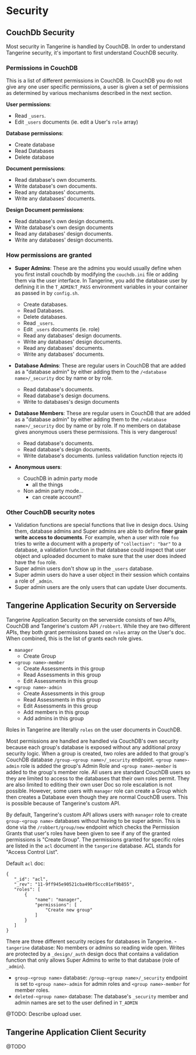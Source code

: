 # Security

## CouchDb Security
Most security in Tangerine is handled by CouchDB. In order to understand Tangerine security, it's important to first understand CouchDB security.

### Permissions in CouchDB
This is a list of different permissions in CouchDB. In CouchDB you do not give any one user specific permissions, a user is given a set of permissions as determined by various mechanisms described in the next section.  

__User permissions__:
- Read `_users`.
- Edit `_users` documents (ie. edit a User's `role` array)

__Database permissions__:
- Create database
- Read Databases
- Delete database

__Document permissions__:
- Read database's own documents.
- Write database's own documents.
- Read any databases' documents.
- Write any databases' documents.

__Design Document permissions__:
- Read database's own design documents.
- Write database's own design documents
- Read any databases' design documents.
- Write any databases' design documents.


### How permissions are granted 

- __Super Admins__: These are the admins you would usually define when you first install couchdb by modifying the `couchdb.ini` file or adding them via the user interface. In Tangerine, you add the database user by defining it in the `T_ADMIN`:`T_PASS` environment variables in your container as passed in by `config.sh`.
  - Create databases.
  - Read Databases.
  - Delete databases.
  - Read `_users`.
  - Edit `_users` documents (ie. role)
  - Read any databases' design documents.
  - Write any databases' design documents.
  - Read any databases' documents.
  - Write any databases' documents.

- __Database Admins__: These are regular users in CouchDB that are added as a "database admin" by either adding them to the `/<database name>/_security` doc by name or by role.
  - Read database's documents.
  - Read database's design documens.
  - Write to databases's design documents

- __Database Members__: These are regular users in CouchDB that are added as a "database admin" by either adding them to the `/<database name>/_security` doc by name or by role. If no members on database gives anonymous users these permissions. This is very dangerous!
  - Read database's documents.
  - Read database's design documents.
  - Write database's documents. (unless validation function rejects it)

- __Anonymous users__:
  - CouchDB in admin party mode
    - all the things
  - Non admin party mode...
    - can create account?


### Other CouchDB security notes
- Validation functions are special functions that live in design docs. Using them, database admins and Super admins are able to define __finer grain write access to documents__. For example, when a user with role `foo` tries to write a document with a property of `"collection": "bar"` to a database, a validation function in that database could inspect that user object and uploaded document to make sure that the user does indeed have the `foo` role.  
- Super admin users don't show up in the `_users` database.
- Super admin users do have a user object in their session which contains a role of `_admin`.
- Super admin users are the only users that can update User documents.


## Tangerine Application Security on Serverside 
Tangerine Application Security on the serverside consists of two APIs, CouchDB and Tangerine's custom API `/robbert`. While they are two different APIs, they both grant permissions based on `roles` array on the User's doc. When combined, this is the list of grants each role gives.

- `manager`
	- Create Group
- `<group name>-member`
	- Create Assessments in this group
	- Read Assessments in this group
	- Edit Assessments in this group
- `<group name>-admin`
	- Create Assessments in this group
	- Read Assessments in this group
	- Edit Assessments in this group
	- Add members in this group 
	- Add admins in this group 

Roles in Tangerine are literally `roles` on the user documents in CouchDB. 

Most permissions are handled are handled via CouchDB's own security because each group's database is exposed without any additional proxy security logic. When a group is created, two roles are added to that group's CouchDB database `/group-<group name>/_security` endpoint. `<group name>-admin` role is added the group's Admin Role and `<group name>-member` is added to the group's member role. All users are standard CouchDB users so they are limited to access to the databases that their own roles permit. They are also limited to editing their own user Doc so role escalation is not possible. However, some users with `manager` role can create a Group which then creates a Database even though they are normal CouchDB users. This is possible because of Tangerine's custom API.  

By default, Tangerine's custom API allows users with `manager` role to create `group-<group name>` databases without having to be super admin. This is done via the `/robbert/group/new` endpoint which checks the Permission Grants that user's roles have been given to see if any of the granted permissions is "Create Group". The permissions granted for specific roles are listed in the `acl` document in the `tangerine` database. ACL stands for "Access Control List".  

Default `acl` doc:
```
{
   "_id": "acl",
   "_rev": "11-9ff945e90521cba49bf5ccc01ef9b855",
   "roles": [
       {
           "name": "manager",
           "permissions": [
               "Create new group"
           ]
       }
   ]
}
```


There are three different security recipes for databases in Tangerine.
	- `tangerine` database: No members or admins so reading wide open. Writes are protected by a `_design/_auth` design docs that contains a validation function that only allows Super Admins to write to that database (role of `_admin`).
  - `group-<group name>` database: `/group-<group name>/_security` endpoint is set to `<group name>-admin` for admin roles and `<group name>-member` for member roles. 
  - `deleted-<group name>` database: The database's `_security` member and admin names are set to the user defined in `T_ADMIN`   
  

@TODO: Describe upload user.



## Tangerine Application Client Security
@TODO
